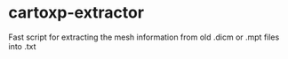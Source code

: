 # cartoxp-extractor
Fast script for extracting the mesh information from old .dicm or .mpt files into .txt
